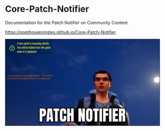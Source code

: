 # Core-Patch-Notifier

Documentation for the Patch Notifier on Community Content.

<https://popthosepringles.github.io/Core-Patch-Notifier>

![Image](image.png)
